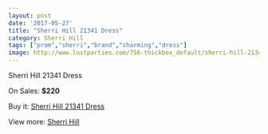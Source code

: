 ```yaml
---
layout: post
date: '2017-05-27'
title: "Sherri Hill 21341 Dress"
category: Sherri Hill
tags: ["prom","sherri","brand","charming","dress"]
image: http://www.lustparties.com/756-thickbox_default/sherri-hill-21341-dress.jpg
---
```

Sherri Hill 21341 Dress

On Sales: **$220**
<a href="https://www.lustparties.com/en/sherri-hill/265-sherri-hill-21341-dress.html"><amp-img layout="responsive" width="600" height="600" src="//www.lustparties.com/756-thickbox_default/sherri-hill-21341-dress.jpg" alt="Sherri Hill 21341 Dress 0" /></a>
<a href="https://www.lustparties.com/en/sherri-hill/265-sherri-hill-21341-dress.html"><amp-img layout="responsive" width="600" height="600" src="//www.lustparties.com/758-thickbox_default/sherri-hill-21341-dress.jpg" alt="Sherri Hill 21341 Dress 1" /></a>
<a href="https://www.lustparties.com/en/sherri-hill/265-sherri-hill-21341-dress.html"><amp-img layout="responsive" width="600" height="600" src="//www.lustparties.com/757-thickbox_default/sherri-hill-21341-dress.jpg" alt="Sherri Hill 21341 Dress 2" /></a>

Buy it: [Sherri Hill 21341 Dress](https://www.lustparties.com/en/sherri-hill/265-sherri-hill-21341-dress.html "Sherri Hill 21341 Dress")

View more: [Sherri Hill](https://www.lustparties.com/en/2-sherri-hill "Sherri Hill")